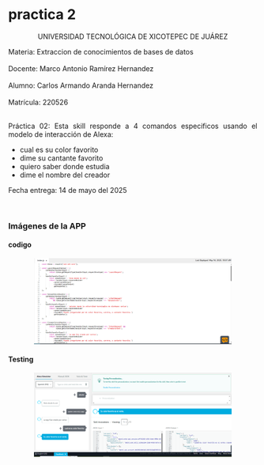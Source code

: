 # practica 2
<p align="center">UNIVERSIDAD TECNOLÓGICA DE XICOTEPEC DE JUÁREZ</p>

<div style="text-align: justify;">
Materia: Extraccion de conocimientos de bases de datos <br><br>
Docente: Marco Antonio Ramírez Hernandez <br><br>
Alumno: Carlos Armando Aranda Hernandez <br><br>
Matrícula: 220526 <br><br>

Práctica 02: Esta skill responde a 4 comandos especificos  usando el modelo de interacción de Alexa:

- cual es su color favorito
- dime su cantante favorito
- quiero saber donde estudia
- dime el nombre del creador
 


Fecha entrega: 14 de mayo del 2025
</div>

<br>

### Imágenes de la APP
#### codigo

<div style="text-align: center">
    <img src="codigo.png" alt="Imagen 1" width="400" height=""/>
</div>

#### Testing
<div style="text-align: center">
    <img src="testing.png" alt="Imagen 2" width="400" height=""/>
</div>
